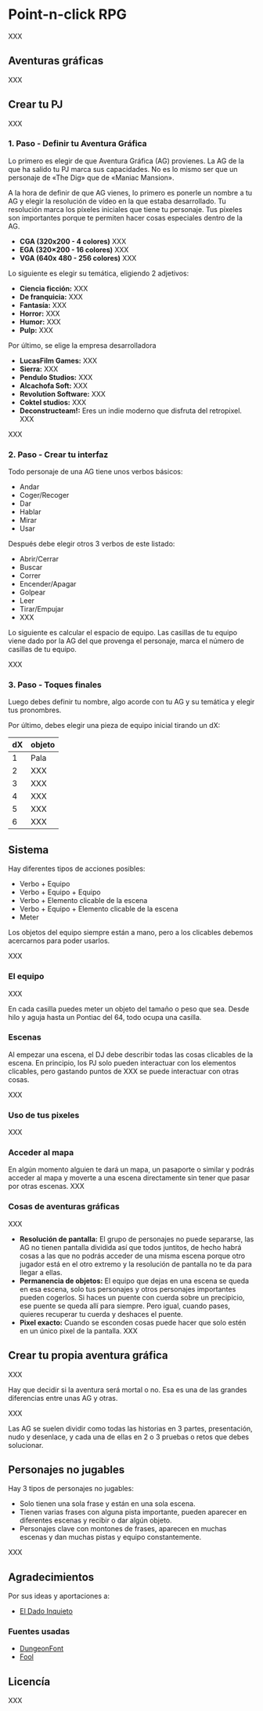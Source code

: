 # Point-n-click RPG

XXX

## Aventuras gráficas

XXX

## Crear tu PJ

XXX

### 1. Paso - Definir tu Aventura Gráfica

Lo primero es elegir de que Aventura Gráfica (AG) provienes. La AG de la que ha salido tu PJ marca sus capacidades. No es lo mismo ser que un personaje de «The Dig» que de «Maniac Mansion».

A la hora de definir de que AG vienes, lo primero es ponerle un nombre a tu AG y elegir la resolución de vídeo en la que estaba desarrollado. Tu resolución marca los píxeles iniciales que tiene tu personaje. Tus píxeles son importantes porque te permiten hacer cosas especiales dentro de la AG.

* **CGA (320x200 - 4 colores)** XXX
* **EGA (320×200 - 16 colores)** XXX
* **VGA (640x 480 - 256 colores)** XXX

Lo siguiente es elegir su temática, eligiendo 2 adjetivos:

* **Ciencia ficción:** XXX
* **De franquicia:** XXX
* **Fantasía:** XXX
* **Horror:** XXX
* **Humor:** XXX
* **Pulp:** XXX

Por último, se elige la empresa desarrolladora

* **LucasFilm Games:** XXX
* **Sierra:** XXX
* **Pendulo Studios:** XXX
* **Alcachofa Soft:** XXX
* **Revolution Software:** XXX
* **Coktel studios:** XXX
* **Deconstructeam!:** Eres un indie moderno que disfruta del retropixel. XXX

XXX

### 2. Paso - Crear tu interfaz

Todo personaje de una AG tiene unos verbos básicos:

* Andar
* Coger/Recoger
* Dar
* Hablar
* Mirar
* Usar

Después debe elegir otros 3 verbos de este listado:

* Abrir/Cerrar
* Buscar
* Correr
* Encender/Apagar
* Golpear
* Leer
* Tirar/Empujar
* XXX

Lo siguiente es calcular el espacio de equipo. Las casillas de tu equipo viene dado por la AG del que provenga el personaje, marca el número de casillas de tu equipo.

XXX

### 3. Paso - Toques finales

Luego debes definir tu nombre, algo acorde con tu AG y su temática y elegir tus pronombres.

Por último, debes elegir una pieza de equipo inicial tirando un dX:

|dX|objeto|
|---|---|
|1|Pala|
|2|XXX|
|3|XXX|
|4|XXX|
|5|XXX|
|6|XXX|

## Sistema

Hay diferentes tipos de acciones posibles:

* Verbo + Equipo
* Verbo + Equipo + Equipo
* Verbo + Elemento clicable de la escena
* Verbo + Equipo + Elemento clicable de la escena
* Meter

Los objetos del equipo siempre están a mano, pero a los clicables debemos acercarnos para poder usarlos.

XXX

### El equipo

XXX

En cada casilla puedes meter un objeto del tamaño o peso que sea. Desde hilo y aguja hasta un Pontiac del 64, todo ocupa una casilla. 

### Escenas

Al empezar una escena, el DJ debe describir todas las cosas clicables de la escena. En principio, los PJ solo pueden interactuar con los elementos clicables, pero gastando puntos de XXX se puede interactuar con otras cosas.

XXX

### Uso de tus pixeles

XXX

### Acceder al mapa

En algún momento alguien te dará un mapa, un pasaporte o similar y podrás acceder al mapa y moverte a una escena directamente sin tener que pasar por otras escenas. XXX

### Cosas de aventuras gráficas

XXX

* **Resolución de pantalla:** El grupo de personajes no puede separarse, las AG no tienen pantalla dividida así que todos juntitos, de hecho habrá cosas a las que no podrás acceder de una misma escena porque otro jugador está en el otro extremo y la resolución de pantalla no te da para llegar a ellas.
* **Permanencia de objetos:** El equipo que dejas en una escena se queda en esa escena, solo tus personajes y otros personajes importantes pueden cogerlos. Si haces un puente con cuerda sobre un precipicio, ese puente se queda allí para siempre. Pero igual, cuando pases, quieres recuperar tu cuerda y deshaces el puente.
* **Pixel exacto:** Cuando se esconden cosas puede hacer que solo estén en un único pixel de la pantalla. XXX

## Crear tu propia aventura gráfica

XXX

Hay que decidir si la aventura será mortal o no. Esa es una de las grandes diferencias entre unas AG y otras.

XXX

Las AG se suelen dividir como todas las historias en 3 partes, presentación, nudo y desenlace, y cada una de ellas en 2 o 3 pruebas o retos que debes solucionar.

## Personajes no jugables

Hay 3 tipos de personajes no jugables:

* Solo tienen una sola frase y están en una sola escena.
* Tienen varias frases con alguna pista importante, pueden aparecer en diferentes escenas y recibir o dar algún objeto.
* Personajes clave con montones de frases, aparecen en muchas escenas y dan muchas pistas y equipo constantemente.

XXX

## Agradecimientos

Por sus ideas y aportaciones a:

* [El Dado Inquieto](https://mastorol.es/@eldadoinquieto)

### Fuentes usadas

* [DungeonFont](https://vrtxrry.itch.io/dungeonfont)
* [Fool](https://arcade.itch.io/fool)

## Licencía

XXX